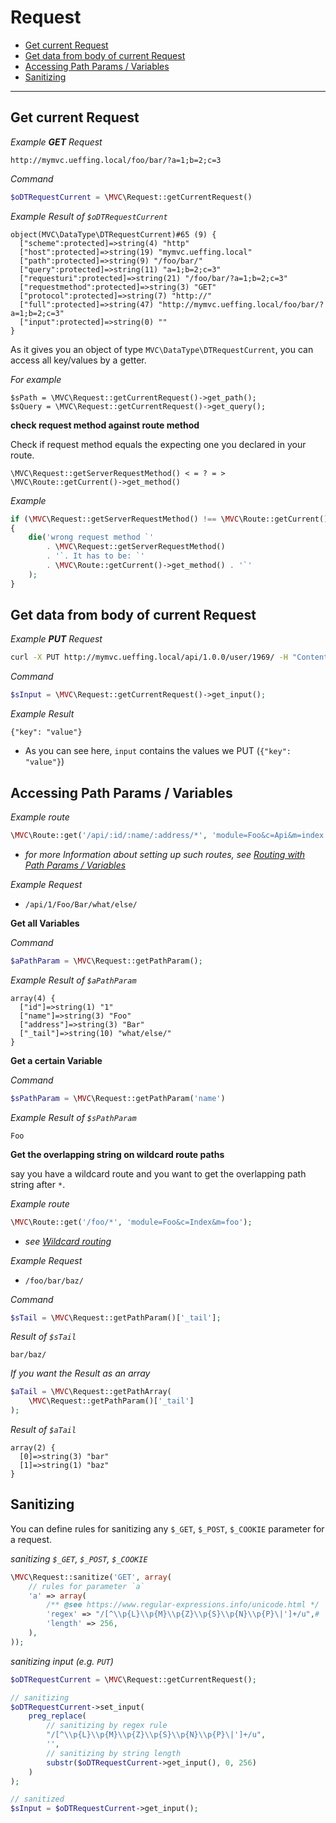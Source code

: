 
# Request

- [Get current Request](#Get-current-Request)
- [Get data from body of current Request](#Get-data-from-body-of-current-Request)
- [Accessing Path Params / Variables](#Accessing-Path-Params-Variables)
- [Sanitizing](#Sanitizing)

---

<a id="Get-current-Request"></a>
## Get current Request

_Example **GET** Request_
~~~
http://mymvc.ueffing.local/foo/bar/?a=1;b=2;c=3
~~~

_Command_  
~~~php
$oDTRequestCurrent = \MVC\Request::getCurrentRequest()
~~~

_Example Result of `$oDTRequestCurrent`_
~~~
object(MVC\DataType\DTRequestCurrent)#65 (9) {
  ["scheme":protected]=>string(4) "http"
  ["host":protected]=>string(19) "mymvc.ueffing.local"
  ["path":protected]=>string(9) "/foo/bar/"
  ["query":protected]=>string(11) "a=1;b=2;c=3"
  ["requesturi":protected]=>string(21) "/foo/bar/?a=1;b=2;c=3"
  ["requestmethod":protected]=>string(3) "GET"
  ["protocol":protected]=>string(7) "http://"
  ["full":protected]=>string(47) "http://mymvc.ueffing.local/foo/bar/?a=1;b=2;c=3"
  ["input":protected]=>string(0) ""
}
~~~

As it gives you an object of type `MVC\DataType\DTRequestCurrent`, you can access all key/values by a getter.

_For example_  
~~~
$sPath = \MVC\Request::getCurrentRequest()->get_path();
$sQuery = \MVC\Request::getCurrentRequest()->get_query();
~~~

**check request method against route method**

Check if request method equals the expecting one you declared in your route.

~~~
\MVC\Request::getServerRequestMethod() < = ? = > \MVC\Route::getCurrent()->get_method()
~~~

_Example_  
~~~php 
if (\MVC\Request::getServerRequestMethod() !== \MVC\Route::getCurrent()->get_method())
{
    die('wrong request method `' 
        . \MVC\Request::getServerRequestMethod() 
        . '`. It has to be: `' 
        . \MVC\Route::getCurrent()->get_method() . '`'
    );
}
~~~

<a id="Get-data-from-body-of-current-Request"></a>
## Get data from body of current Request

_Example **PUT** Request_
~~~bash
curl -X PUT http://mymvc.ueffing.local/api/1.0.0/user/1969/ -H "Content-Type: application/json" -d '{"key": "value"}'
~~~

_Command_
~~~php
$sInput = \MVC\Request::getCurrentRequest()->get_input();
~~~

_Example Result_
~~~
{"key": "value"}
~~~
- As you can see here, `input` contains the values we PUT (`{"key": "value"}`)


<a id="Accessing-Path-Params-Variables"></a>
## Accessing Path Params / Variables

_Example route_
~~~php
\MVC\Route::get('/api/:id/:name/:address/*', 'module=Foo&c=Api&m=index');
~~~
- _for more Information about setting up such routes, see [Routing with Path Params / Variables](/3.x/routing#path-params)_

_Example Request_
- `/api/1/Foo/Bar/what/else/`

<a id="Get-all-Variables"></a>
**Get all Variables**

_Command_
~~~php
$aPathParam = \MVC\Request::getPathParam();
~~~

_Example Result of `$aPathParam`_
~~~
array(4) {
  ["id"]=>string(1) "1"
  ["name"]=>string(3) "Foo"
  ["address"]=>string(3) "Bar"
  ["_tail"]=>string(10) "what/else/"
}
~~~

<a id="Get-a-certain-Variable"></a>
**Get a certain Variable**

_Command_
~~~php
$sPathParam = \MVC\Request::getPathParam('name')
~~~

_Example Result of `$sPathParam`_
~~~
Foo
~~~

<a id="Get-the-overlapping-string-on-wildcard-route-paths"></a>
**Get the overlapping string on wildcard route paths**

say you have a wildcard route and you want to get the overlapping path string after `*`.

_Example route_
~~~php
\MVC\Route::get('/foo/*', 'module=Foo&c=Index&m=foo');
~~~
- _see [Wildcard routing](/3.x/routing#wildcard-routing)_

_Example Request_
- `/foo/bar/baz/`

_Command_
~~~php
$sTail = \MVC\Request::getPathParam()['_tail'];
~~~

_Result of `$sTail`_
~~~
bar/baz/
~~~

_If you want the Result as an array_
~~~php
$aTail = \MVC\Request::getPathArray(
    \MVC\Request::getPathParam()['_tail']
);
~~~

_Result of `$aTail`_
~~~
array(2) {
  [0]=>string(3) "bar"
  [1]=>string(1) "baz"
}
~~~

<a id="Sanitizing"></a>
## Sanitizing

You can define rules for sanitizing any `$_GET`, `$_POST`, `$_COOKIE` parameter for a request. 

*sanitizing `$_GET`, `$_POST`, `$_COOKIE`*  
~~~php 
\MVC\Request::sanitize('GET', array(
    // rules for parameter `a`
    'a' => array(
        /** @see https://www.regular-expressions.info/unicode.html */
        'regex' => "/[^\\p{L}\\p{M}\\p{Z}\\p{S}\\p{N}\\p{P}\|']+/u",#
        'length' => 256,
    ),
));
~~~

_sanitizing input (e.g. `PUT`)_  
~~~php 
$oDTRequestCurrent = \MVC\Request::getCurrentRequest();

// sanitizing
$oDTRequestCurrent->set_input(
    preg_replace(
        // sanitizing by regex rule
        "/[^\\p{L}\\p{M}\\p{Z}\\p{S}\\p{N}\\p{P}\|']+/u",
        '',
        // sanitizing by string length
        substr($oDTRequestCurrent->get_input(), 0, 256)
    )
);

// sanitized
$sInput = $oDTRequestCurrent->get_input();
~~~